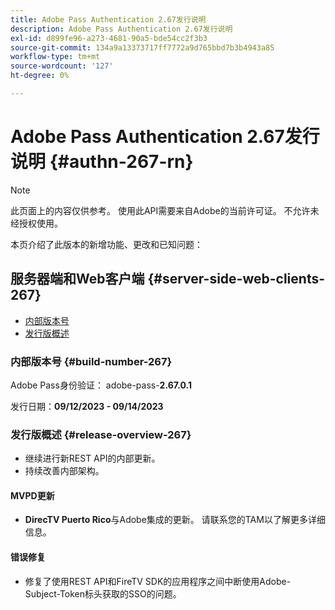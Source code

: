 ```yaml
---
title: Adobe Pass Authentication 2.67发行说明
description: Adobe Pass Authentication 2.67发行说明
exl-id: d899fe96-a273-4681-90a5-bde54cc2f3b3
source-git-commit: 134a9a13373717ff7772a9d765bbd7b3b4943a85
workflow-type: tm+mt
source-wordcount: '127'
ht-degree: 0%

---
```


# Adobe Pass Authentication 2.67发行说明 {#authn-267-rn}

>[!NOTE]
>
>此页面上的内容仅供参考。 使用此API需要来自Adobe的当前许可证。 不允许未经授权使用。

本页介绍了此版本的新增功能、更改和已知问题：

## 服务器端和Web客户端 {#server-side-web-clients-267}

* [内部版本号](#build-number-267)
* [发行版概述](#release-overview-267)

### 内部版本号 {#build-number-267}

Adobe Pass身份验证： adobe-pass-**2.67.0.1**

发行日期：**09/12/2023 - 09/14/2023**

### 发行版概述 {#release-overview-267}

* 继续进行新REST API的内部更新。
* 持续改善内部架构。

#### MVPD更新

* **DirecTV Puerto Rico**&#x200B;与Adobe集成的更新。 请联系您的TAM以了解更多详细信息。

#### 错误修复

* 修复了使用REST API和FireTV SDK的应用程序之间中断使用Adobe-Subject-Token标头获取的SSO的问题。
